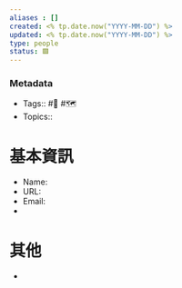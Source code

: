 ```yaml
---
aliases : []
created: <% tp.date.now("YYYY-MM-DD") %>
updated: <% tp.date.now("YYYY-MM-DD") %>
type: people
status: 🟩
---
```

### Metadata
- Tags:: #👥️ #🗺️
- Topics:: 

# 基本資訊
- Name: 
- URL: 
- Email:
- 
# 其他
- 